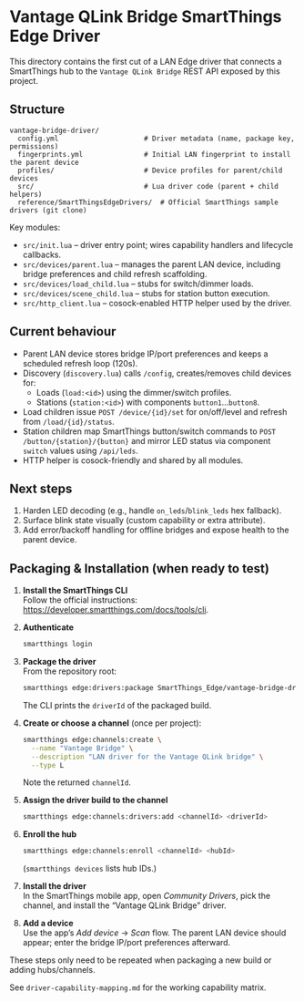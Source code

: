 # Vantage QLink Bridge SmartThings Edge Driver

This directory contains the first cut of a LAN Edge driver that connects a SmartThings hub to the `Vantage QLink Bridge` REST API exposed by this project.

## Structure

```
vantage-bridge-driver/
  config.yml                     # Driver metadata (name, package key, permissions)
  fingerprints.yml               # Initial LAN fingerprint to install the parent device
  profiles/                      # Device profiles for parent/child devices
  src/                           # Lua driver code (parent + child helpers)
  reference/SmartThingsEdgeDrivers/  # Official SmartThings sample drivers (git clone)
```

Key modules:

* `src/init.lua` – driver entry point; wires capability handlers and lifecycle callbacks.
* `src/devices/parent.lua` – manages the parent LAN device, including bridge preferences and child refresh scaffolding.
* `src/devices/load_child.lua` – stubs for switch/dimmer loads.
* `src/devices/scene_child.lua` – stubs for station button execution.
* `src/http_client.lua` – cosock-enabled HTTP helper used by the driver.

## Current behaviour

* Parent LAN device stores bridge IP/port preferences and keeps a scheduled refresh loop (120s).
* Discovery (`discovery.lua`) calls `/config`, creates/removes child devices for:
  * Loads (`load:<id>`) using the dimmer/switch profiles.
  * Stations (`station:<id>`) with components `button1`…`button8`.
* Load children issue `POST /device/{id}/set` for on/off/level and refresh from `/load/{id}/status`.
* Station children map SmartThings button/switch commands to `POST /button/{station}/{button}` and mirror LED status via component `switch` values using `/api/leds`.
* HTTP helper is cosock-friendly and shared by all modules.

## Next steps

1. Harden LED decoding (e.g., handle `on_leds`/`blink_leds` hex fallback).
2. Surface blink state visually (custom capability or extra attribute).
3. Add error/backoff handling for offline bridges and expose health to the parent device.

## Packaging & Installation (when ready to test)

1. **Install the SmartThings CLI**  
   Follow the official instructions: <https://developer.smartthings.com/docs/tools/cli>.

2. **Authenticate**  
   ```bash
   smartthings login
   ```

3. **Package the driver**  
   From the repository root:
   ```bash
   smartthings edge:drivers:package SmartThings_Edge/vantage-bridge-driver
   ```
   The CLI prints the `driverId` of the packaged build.

4. **Create or choose a channel** (once per project):
   ```bash
   smartthings edge:channels:create \
     --name "Vantage Bridge" \
     --description "LAN driver for the Vantage QLink bridge" \
     --type L
   ```
   Note the returned `channelId`.

5. **Assign the driver build to the channel**  
   ```bash
   smartthings edge:channels:drivers:add <channelId> <driverId>
   ```

6. **Enroll the hub**  
   ```bash
   smartthings edge:channels:enroll <channelId> <hubId>
   ```
   (`smartthings devices` lists hub IDs.)

7. **Install the driver**  
   In the SmartThings mobile app, open *Community Drivers*, pick the channel, and install the “Vantage QLink Bridge” driver.

8. **Add a device**  
   Use the app’s *Add device* → *Scan* flow. The parent LAN device should appear; enter the bridge IP/port preferences afterward.

These steps only need to be repeated when packaging a new build or adding hubs/channels.

See `driver-capability-mapping.md` for the working capability matrix.
